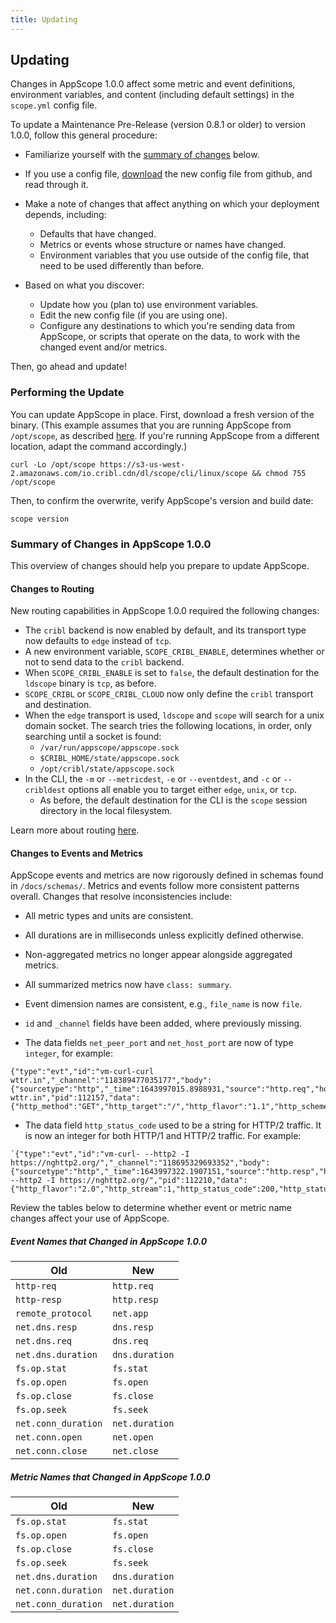 ```yaml
---
title: Updating
---
```


## Updating

Changes in AppScope 1.0.0 affect some metric and event definitions, environment variables, and content (including default settings) in the `scope.yml` config file.

To update a Maintenance Pre-Release (version 0.8.1 or older) to version 1.0.0, follow this general procedure:

* Familiarize yourself with the [summary of changes](#summary-of-changes) below.

* If you use a config file, [download](https://github.com/criblio/appscope/blob/master/conf/scope.yml) the new config file from github, and read through it. 

* Make a note of changes that affect anything on which your deployment depends, including:
  * Defaults that have changed.
  * Metrics or events whose structure or names have changed.
  * Environment variables that you use outside of the config file, that need to be used differently than before.

* Based on what you discover:
  * Update how you (plan to) use environment variables.
  * Edit the new config file (if you are using one).
  * Configure any destinations to which you're sending data from AppScope, or scripts that operate on the data, to work with the changed event and/or metrics.

Then, go ahead and update!

### Performing the Update

You can update AppScope in place. First, download a fresh version of the binary. (This example assumes that you are running AppScope from `/opt/scope`, as described [here](/docs/downloading#where-from). If you're running AppScope from a different location, adapt the command accordingly.) 

```
curl -Lo /opt/scope https://s3-us-west-2.amazonaws.com/io.cribl.cdn/dl/scope/cli/linux/scope && chmod 755 /opt/scope
```

Then, to confirm the overwrite, verify AppScope's version and build date:

```
scope version
```

<span id="summary-of-changes"> </span>

### Summary of Changes in AppScope 1.0.0

This overview of changes should help you prepare to update AppScope.

#### Changes to Routing 

New routing capabilities in AppScope 1.0.0 required the following changes: 

- The `cribl` backend is now enabled by default, and its transport type now defaults to `edge` instead of `tcp`.
- A new environment variable, `SCOPE_CRIBL_ENABLE`, determines whether or not to send data to the `cribl` backend.
- When `SCOPE_CRIBL_ENABLE` is set to `false`, the default destination for the `ldscope` binary is `tcp`, as before.
- `SCOPE_CRIBL` or `SCOPE_CRIBL_CLOUD` now only define the `cribl` transport and destination.
- When the `edge` transport is used, `ldscope` and `scope` will search for a unix domain socket. The search tries the following locations, in order, only searching until a socket is found:  
  - `/var/run/appscope/appscope.sock`
  - `$CRIBL_HOME/state/appscope.sock`
  - `/opt/cribl/state/appscope.sock`
- In the CLI, the `-m` or `--metricdest`, `-e` or `--eventdest`, and `-c` or `--cribldest` options all enable you to target either `edge`, `unix`, or `tcp`.
  - As before, the default destination for the CLI is the `scope` session directory in the local filesystem.

Learn more about routing [here](/docs/data-routing).

#### Changes to Events and Metrics

AppScope events and metrics are now rigorously defined in schemas found in `/docs/schemas/`. Metrics and events follow more consistent patterns overall. Changes that resolve inconsistencies include:

- All metric types and units are consistent.
- All durations are in milliseconds unless explicitly defined otherwise.
- Non-aggregated metrics no longer appear alongside aggregated metrics.
- All summarized metrics now have `class: summary`.
- Event dimension names are consistent, e.g., `file_name` is now `file`.
- `id` and `_channel` fields have been added, where previously missing.

- The data fields `net_peer_port` and `net_host_port` are now of type `integer`, for example:

```
{"type":"evt","id":"vm-curl-curl wttr.in","_channel":"118389477035177","body":{"sourcetype":"http","_time":1643997015.8988931,"source":"http.req","host":"vm","proc":"curl","cmd":"curl wttr.in","pid":112157,"data":{"http_method":"GET","http_target":"/","http_flavor":"1.1","http_scheme":"http","http_host":"wttr.in","http_user_agent":"curl/7.74.0","net_transport":"IP.TCP","net_peer_ip":"5.9.243.187","net_peer_port":80,"net_host_ip":"10.0.2.15","net_host_port":44214}}}
```

- The data field `http_status_code` used to be a string for HTTP/2 traffic. It is now an integer for both HTTP/1 and HTTP/2 traffic. For example:

```
`{"type":"evt","id":"vm-curl- --http2 -I https://nghttp2.org/","_channel":"118695329693352","body":{"sourcetype":"http","_time":1643997322.1907151,"source":"http.resp","host":"vm","proc":"curl","cmd":"curl --http2 -I https://nghttp2.org/","pid":112210,"data":{"http_flavor":"2.0","http_stream":1,"http_status_code":200,"http_status_text":"OK","http_response_content_length":6616,"net_transport":"IP.TCP","net_peer_ip":"139.162.123.134","net_host_ip":"10.0.2.15","net_peer_port":443,"net_host_port":35352,"http_client_duration":186,"http_host":"nghttp2.org","http_method":"HEAD","http_target":"/","http_user_agent":"curl/7.74.0”}}}`
```

Review the tables below to determine whether event or metric name changes affect your use of AppScope.

##### Event Names that Changed in AppScope 1.0.0

Old | New
-- | --
`http-req` | `http.req`
`http-resp` | `http.resp`
`remote_protocol` | `net.app`
`net.dns.resp` | `dns.resp`
`net.dns.req` | `dns.req`
`net.dns.duration` | `dns.duration`
`fs.op.stat` | `fs.stat`
`fs.op.open` | `fs.open`
`fs.op.close` | `fs.close`
`fs.op.seek` | `fs.seek`
`net.conn_duration` | `net.duration`
`net.conn.open` | `net.open`
`net.conn.close` | `net.close`

##### Metric Names that Changed in AppScope 1.0.0

Old | New
-- | --
`fs.op.stat` | `fs.stat`
`fs.op.open` | `fs.open`
`fs.op.close` | `fs.close`
`fs.op.seek` | `fs.seek`
`net.dns.duration` | `dns.duration`
`net.conn.duration` | `net.duration`
`net.conn_duration` | `net.duration`
